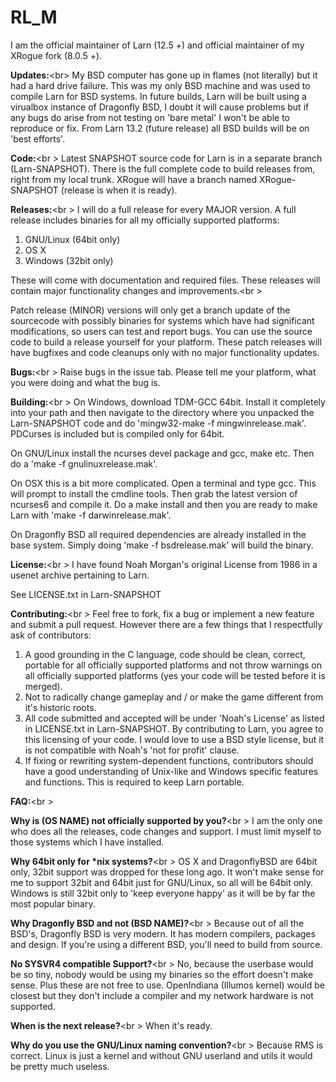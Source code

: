 # RL_M
I am the official maintainer of Larn (12.5 +) and official maintainer of my XRogue fork (8.0.5 +).

<b>Updates:</b><br\>
My BSD computer has gone up in flames (not literally) but it had a hard drive failure.  This was my only BSD machine and was used to compile Larn for BSD systems.  In future builds, Larn will be built using a virualbox instance of Dragonfly BSD, I doubt it will cause problems but if any bugs do arise from not testing on 'bare metal' I won't be able to reproduce or fix.  From Larn 13.2 (future release) all BSD builds will be on 'best efforts'.

<b>Code:</b><br \>
Latest SNAPSHOT source code for Larn is in a separate branch (Larn-SNAPSHOT).  There is the full complete code to build releases from, right from my local trunk.  XRogue will have a branch named XRogue-SNAPSHOT (release is when it is ready).

<b>Releases:</b><br \>
I will do a full release for every MAJOR version.  A full release includes binaries for all my officially supported platforms:

1. GNU/Linux (64bit only)
2. OS X
4. Windows (32bit only)

These will come with documentation and required files.  These releases will contain major functionality changes and improvements.<br \>

Patch release (MINOR) versions will only get a branch update of the sourcecode with possibly binaries for systems which have had significant modifications, so users can test and report bugs. You can use the source code to build a release yourself for your platform.  These patch releases will have bugfixes and code cleanups only with no major functionality updates.

<b>Bugs:</b><br \>
Raise bugs in the issue tab.  Please tell me your platform, what you were doing and what the bug is.

<b>Building:</b><br \>
On Windows, download TDM-GCC 64bit.  Install it completely into your path and then navigate to the directory where you unpacked the Larn-SNAPSHOT code and do 'mingw32-make -f mingwinrelease.mak'.  PDCurses is included but is compiled only for 64bit.

On GNU/Linux install the ncurses devel package and gcc, make etc.  Then do a 'make -f gnulinuxrelease.mak'.

On OSX this is a bit more complicated.  Open a terminal and type gcc.  This will prompt to install the cmdline tools.  Then grab the latest version of ncurses6 and compile it.  Do a make install and then you are ready to make Larn with 'make -f darwinrelease.mak'.

On Dragonfly BSD all required dependencies are already installed in the base system.  Simply doing 'make -f bsdrelease.mak' will build the binary.

<b>License:</b><br \>
I have found Noah Morgan's original License from 1986 in a usenet archive pertaining to Larn.

See LICENSE.txt in Larn-SNAPSHOT

<b>Contributing:</b><br \>
Feel free to fork, fix a bug or implement a new feature and submit a pull request.  However there are a few things that I respectfully ask of contributors:

1. A good grounding in the C language, code should be clean, correct, portable for all officially supported platforms and not throw warnings on all officially supported platforms (yes your code will be tested before it is merged).
2. Not to radically change gameplay and / or make the game different from it's historic roots.
3. All code submitted and accepted will be under 'Noah's License' as listed in LICENSE.txt in Larn-SNAPSHOT.  By contributing to Larn, you agree to this licensing of your code.  I would love to use a BSD style license, but it is not compatible with Noah's 'not for profit' clause.
4. If fixing or rewriting system-dependent functions, contributors should have a good understanding of Unix-like and Windows specific features and functions.  This is required to keep Larn portable.

<b>FAQ:</b><br \>

<b>Why is (OS NAME) not officially supported by you?</b><br \>
I am the only one who does all the releases, code changes and support.  I must limit myself to those systems which I have installed.

<b>Why 64bit only for *nix systems?</b><br \>
OS X and DragonflyBSD are 64bit only, 32bit support was dropped for these long ago.  It won't make sense for me to support 32bit and 64bit just for GNU/Linux, so all will be 64bit only.  Windows is still 32bit only to 'keep everyone happy' as it will be by far the most popular binary.

<b>Why Dragonfly BSD and not (BSD NAME)?</b><br \>
Because out of all the BSD's, Dragonfly BSD is very modern.  It has modern compilers, packages and design.  If you're using a different BSD, you'll need to build from source.

<b>No SYSVR4 compatible Support?</b><br \>
No, because the userbase would be so tiny, nobody would be using my binaries so the effort doesn't make sense.  Plus these are not free to use.  OpenIndiana (Illumos kernel) would be closest but they don't include a compiler and my network hardware is not supported.

<b>When is the next release?</b><br \>
When it's ready.

<b>Why do you use the GNU/Linux naming convention?</b><br \>
Because RMS is correct.  Linux is just a kernel and without GNU userland and utils it would be pretty much useless.
